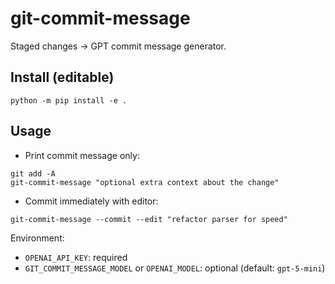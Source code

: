 # git-commit-message

Staged changes -> GPT commit message generator.

## Install (editable)

```fish
python -m pip install -e .
```

## Usage

- Print commit message only:

```fish
git add -A
git-commit-message "optional extra context about the change"
```

- Commit immediately with editor:

```fish
git-commit-message --commit --edit "refactor parser for speed"
```

Environment:

- `OPENAI_API_KEY`: required
- `GIT_COMMIT_MESSAGE_MODEL` or `OPENAI_MODEL`: optional (default: `gpt-5-mini`)
